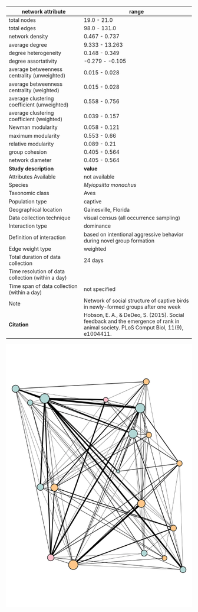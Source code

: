 network attribute|range
---|---
total nodes|19.0 - 21.0
total edges|98.0 - 131.0
network density|0.467 - 0.737
average degree|9.333 - 13.263
degree heterogeneity|0.148 - 0.349
degree assortativity|-0.279 - -0.105
average betweenness centrality (unweighted)|0.015 - 0.028
average betweenness centrality (weighted)|0.015 - 0.028
average clustering coefficient (unweighted)|0.558 - 0.756
average clustering coefficient (weighted)|0.039 - 0.157
Newman modularity|0.058 - 0.121
maximum modularity|0.553 - 0.66
relative modularity|0.089 - 0.21
group cohesion|0.405 - 0.564
network diameter|0.405 - 0.564
**Study description**|**value**
Attributes Available|not available
Species|*Myiopsitta monachus*
Taxonomic class|Aves
Population type|captive
Geographical location|Gainesville, Florida
Data collection technique|visual census (all occurrence sampling)
Interaction type|dominance
Definition of interaction|based on intentional aggressive behavior during novel group formation
Edge weight type|weighted
Total duration of data collection|24 days
Time resolution of data collection (within a day)|
Time span of data collection (within a day)|not specified
Note|Network of social structure of captive birds in newly-formed groups after one week
**Citation** | Hobson, E. A., & DeDeo, S. (2015). Social <br> feedback and the emergence of rank in <br> animal society. PLoS Comput Biol, 11(9), e1004411. <br>
![NetworkImage](/Networks/Network%20Visualizations/parakeet_hobson_G2_D2.png)
